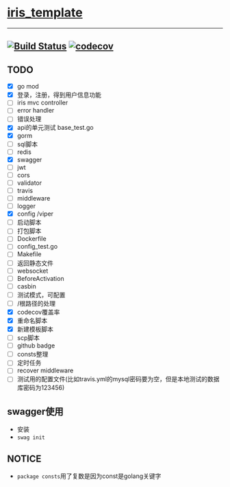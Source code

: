 # [iris_template](https://github.com/liguoqinjim/iris_template)

---
[![Build Status](https://travis-ci.org/liguoqinjim/iris_template.svg?branch=master)](https://travis-ci.org/liguoqinjim/iris_template)
[![codecov](https://codecov.io/gh/liguoqinjim/iris_template/branch/master/graph/badge.svg)](https://codecov.io/gh/liguoqinjim/iris_template)
---

## TODO
 - [x] go mod
 - [x] 登录，注册，得到用户信息功能
 - [ ] iris mvc controller
 - [ ] error handler
 - [ ] 错误处理
 - [x] api的单元测试 base_test.go
 - [x] gorm
 - [ ] sql脚本
 - [ ] redis
 - [x] swagger
 - [ ] jwt
 - [ ] cors
 - [ ] validator
 - [ ] travis
 - [ ] middleware
 - [ ] logger
 - [x] config /viper
 - [ ] 启动脚本
 - [ ] 打包脚本
 - [ ] Dockerfile
 - [ ] config_test.go
 - [ ] Makefile
 - [ ] 返回静态文件
 - [ ] websocket
 - [ ] BeforeActivation
 - [ ] casbin
 - [ ] 测试模式，可配置
 - [ ] /根路径的处理
 - [x] codecov覆盖率
 - [x] 重命名脚本
 - [x] 新建模板脚本
 - [ ] scp脚本
 - [ ] github badge
 - [ ] consts整理
 - [ ] 定时任务
 - [ ] recover middleware
 - [ ] 测试用的配置文件(比如travis.yml的mysql密码要为空，但是本地测试的数据库密码为123456)

## swagger使用
 - 安装
 - `swag init`
 
## NOTICE
 - `package consts`用了复数是因为const是golang关键字